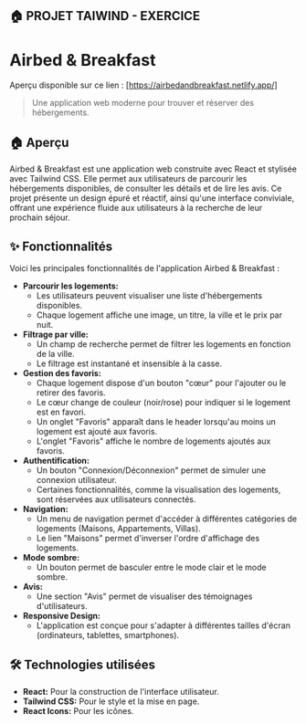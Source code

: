 ## 🏠 PROJET TAIWIND - EXERCICE
# Airbed & Breakfast

Aperçu disponible sur ce lien : [https://airbedandbreakfast.netlify.app/]

> Une application web moderne pour trouver et réserver des hébergements.

## 🏠 Aperçu

Airbed & Breakfast est une application web construite avec React et stylisée avec Tailwind CSS. Elle permet aux utilisateurs de parcourir les hébergements disponibles, de consulter les détails et de lire les avis. Ce projet présente un design épuré et réactif, ainsi qu'une interface conviviale, offrant une expérience fluide aux utilisateurs à la recherche de leur prochain séjour.

## ✨ Fonctionnalités

Voici les principales fonctionnalités de l'application Airbed & Breakfast :

*   **Parcourir les logements:**
    *   Les utilisateurs peuvent visualiser une liste d'hébergements disponibles.
    *   Chaque logement affiche une image, un titre, la ville et le prix par nuit.
*   **Filtrage par ville:**
    *   Un champ de recherche permet de filtrer les logements en fonction de la ville.
    *   Le filtrage est instantané et insensible à la casse.
*   **Gestion des favoris:**
    *   Chaque logement dispose d'un bouton "cœur" pour l'ajouter ou le retirer des favoris.
    *   Le cœur change de couleur (noir/rose) pour indiquer si le logement est en favori.
    *   Un onglet "Favoris" apparaît dans le header lorsqu'au moins un logement est ajouté aux favoris.
    *   L'onglet "Favoris" affiche le nombre de logements ajoutés aux favoris.
*   **Authentification:**
    *   Un bouton "Connexion/Déconnexion" permet de simuler une connexion utilisateur.
    *   Certaines fonctionnalités, comme la visualisation des logements, sont réservées aux utilisateurs connectés.
*   **Navigation:**
    *   Un menu de navigation permet d'accéder à différentes catégories de logements (Maisons, Appartements, Villas).
    *   Le lien "Maisons" permet d'inverser l'ordre d'affichage des logements.
*   **Mode sombre:**
    *   Un bouton permet de basculer entre le mode clair et le mode sombre.
*   **Avis:**
    *   Une section "Avis" permet de visualiser des témoignages d'utilisateurs.
*   **Responsive Design:**
    *   L'application est conçue pour s'adapter à différentes tailles d'écran (ordinateurs, tablettes, smartphones).

## 🛠️ Technologies utilisées

*   **React:** Pour la construction de l'interface utilisateur.
*   **Tailwind CSS:** Pour le style et la mise en page.
*   **React Icons:** Pour les icônes.

